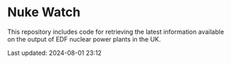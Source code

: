 # Nuke Watch

This repository includes code for retrieving the latest information available on the output of EDF nuclear power plants in the UK.

Last updated: 2024-08-01 23:12